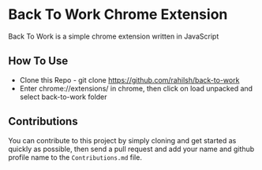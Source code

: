 # Back To Work Chrome Extension
Back To Work is a simple chrome extension written in JavaScript

## How To Use
* Clone this Repo - git clone https://github.com/rahilsh/back-to-work
* Enter chrome://extensions/ in chrome, then click on load unpacked and select back-to-work folder

## Contributions
You can contribute to this project by simply cloning and get started as quickly as possible, then send a pull request and add your name and github profile name to the `Contributions.md` file.
